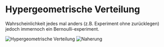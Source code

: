 # Hypergeometrische Verteilung
Wahrscheinlichkeit jedes mal anders (z.B. Experiment ohne zurücklegen) jedoch immernoch ein Bernoulli-experiment.

![Hypergeometrische Verteilung](https://cdn.discordapp.com/attachments/852214113949450270/978908714931212288/unknown.png)
![Naherung](https://cdn.discordapp.com/attachments/852214113949450270/978909501140897832/unknown.png)


